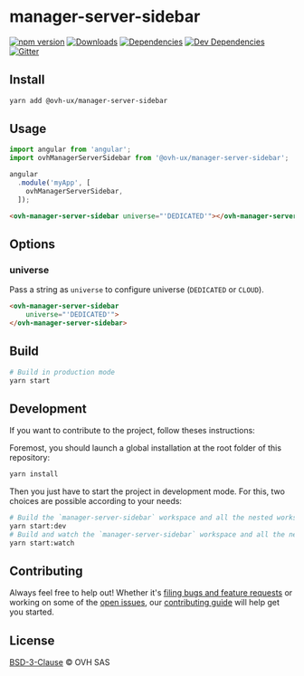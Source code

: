 # manager-server-sidebar

[![npm version](https://badgen.net/npm/v/@ovh-ux/manager-server-sidebar)](https://www.npmjs.com/package/@ovh-ux/manager-server-sidebar) [![Downloads](https://badgen.net/npm/dt/@ovh-ux/manager-server-sidebar)](https://npmjs.com/package/@ovh-ux/manager-server-sidebar) [![Dependencies](https://badgen.net/david/dep/ovh-ux/manager/packages/manager/modules/server-sidebar)](https://npmjs.com/package/@ovh-ux/manager-server-sidebar?activeTab=dependencies) [![Dev Dependencies](https://badgen.net/david/dev/ovh-ux/manager/packages/manager/modules/server-sidebar)](https://npmjs.com/package/@ovh-ux/manager-server-sidebar?activeTab=dependencies) [![Gitter](https://badgen.net/badge/gitter/ovh-ux/blue?icon=gitter)](https://gitter.im/ovh/ux)

## Install

```sh
yarn add @ovh-ux/manager-server-sidebar
```

## Usage

```js
import angular from 'angular';
import ovhManagerServerSidebar from '@ovh-ux/manager-server-sidebar';

angular
  .module('myApp', [
    ovhManagerServerSidebar,
  ]);
```

```html
<ovh-manager-server-sidebar universe="'DEDICATED'"></ovh-manager-server-sidebar>
````

## Options

### universe

Pass a string as `universe` to configure universe (`DEDICATED` or `CLOUD`).

```html
<ovh-manager-server-sidebar
    universe="'DEDICATED'">
</ovh-manager-server-sidebar>
```

## Build

```sh
# Build in production mode
yarn start
```

## Development

If you want to contribute to the project, follow theses instructions:

Foremost, you should launch a global installation at the root folder of this repository:

```sh
yarn install
```

Then you just have to start the project in development mode. For this, two choices are possible according to your needs:

```sh
# Build the `manager-server-sidebar` workspace and all the nested workspaces in development mode and watch only `manager-server-sidebar` workspace
yarn start:dev
# Build and watch the `manager-server-sidebar` workspace and all the nested workspaces in development mode
yarn start:watch
```

## Contributing

Always feel free to help out! Whether it's [filing bugs and feature requests](https://github.com/ovh/manager/issues/new) or working on some of the [open issues](https://github.com/ovh/manager/issues), our [contributing guide](https://github.com/ovh/manager/blob/master/CONTRIBUTING.md) will help get you started.

## License

[BSD-3-Clause](LICENSE) © OVH SAS
